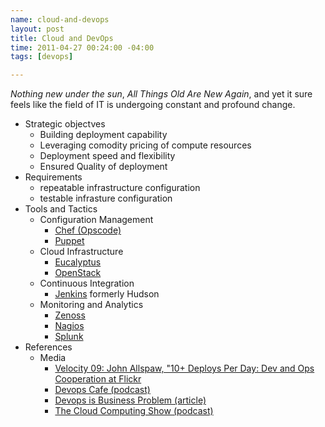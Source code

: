 ```yaml
--- 
name: cloud-and-devops
layout: post
title: Cloud and DevOps
time: 2011-04-27 00:24:00 -04:00
tags: [devops]

---
```


*Nothing new under the sun*, *All Things Old Are New Again*, and yet it sure feels like the field
of IT is undergoing constant and profound change.

* Strategic objectves
    * Building deployment capability
    * Leveraging comodity pricing of compute resources
    * Deployment speed and flexibility
    * Ensured Quality of deployment
* Requirements
    * repeatable infrastructure configuration
    * testable infrasture configuration
* Tools and Tactics
    * Configuration Management
        * [Chef (Opscode)](http://www.opscode.com/)
        * [Puppet](http://www.puppetlabs.com/)
    * Cloud Infrastructure
        * [Eucalyptus](http://www.eucalyptus.com/)
        * [OpenStack](http://www.openstack.org/)
    * Continuous Integration
        * [Jenkins](http://jenkins-ci.org/) formerly Hudson
    * Monitoring and Analytics
        * [Zenoss](http://www.zenoss.com/)
        * [Nagios](http://www.nagios.org/)
        * [Splunk](http://www.splunk.com/)
* References
    * Media
        * [Velocity 09: John Allspaw, "10+ Deploys Per Day: Dev and Ops Cooperation at Flickr](http://velocityconference.blip.tv/file/2284377/)
        * [Devops Cafe (podcast)](http://devopscafe.org/)
        * [Devops is Business Problem (article)](http://dev2ops.org/blog/2010/11/7/devops-is-not-a-technology-problem-devops-is-a-business-prob.html)
        * [The Cloud Computing Show (podcast)](http://cloudcomputingshow.blogspot.com/)